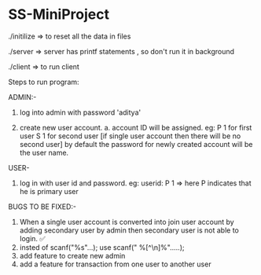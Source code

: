 # SS-MiniProject

./initilize => to reset all the data in files

./server => server has printf statements , so don't run it in background

./client => to run client

Steps to run program:

ADMIN:-
1. log into admin with password  'aditya'

2. create new user account. 
  a. account ID will be assigned.
    eg: P 1 for first user 
        S 1 for second user [if single user account then there will be no second user]
        by default the password for newly created account will be the user name.
 
USER-

1. log in with user id and password.
  eg:  userid: P 1 => here P indicates that he is primary user 


BUGS TO BE FIXED:-
1. When a single user account is converted into join user account by adding secondary user by admin then secondary user is not able to login. ✅
2. insted of scanf("%s"...); use scanf(" %[^\n]%".....);
3. add feature to create new admin 
4. add a feature for transaction from one user to another user

  
 
